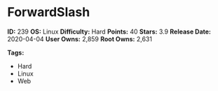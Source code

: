 # ForwardSlash

**ID:** 239
**OS:** Linux
**Difficulty:** Hard
**Points:** 40
**Stars:** 3.9
**Release Date:** 2020-04-04
**User Owns:** 2,859
**Root Owns:** 2,631

**Tags:**
- Hard
- Linux
- Web

